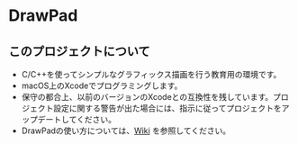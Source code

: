 # DrawPad


## このプロジェクトについて

- C/C++を使ってシンプルなグラフィックス描画を行う教育用の環境です。
- macOS上のXcodeでプログラミングします。
- 保守の都合上、以前のバージョンのXcodeとの互換性を残しています。プロジェクト設定に関する警告が出た場合には、指示に従ってプロジェクトをアップデートしてください。
- DrawPadの使い方については、[Wiki](https://github.com/sazameki/osx_drawpad/wiki) を参照してください。

